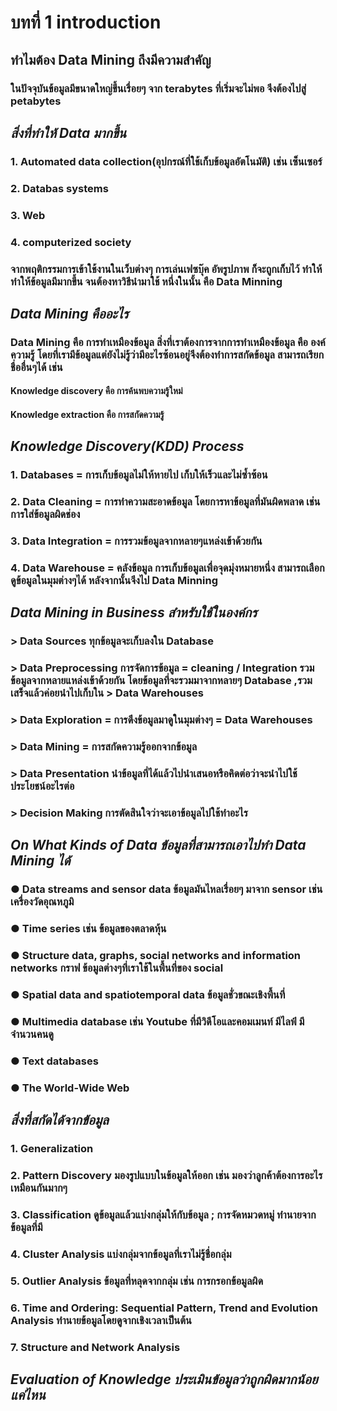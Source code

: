 # บทที่ 1 introduction
## ทำไมต้อง Data Mining ถึงมีความสำคัญ
### ในปัจจุบันข้อมูลมีขนาดใหญ่ขึ้นเรื่อยๆ จาก terabytes ที่เริ่มจะไม่พอ จึงต้องไปสู่ petabytes 
## *สิ่งที่ทำให้ Data มากขึ้น*
### 1. Automated data collection(อุปกรณ์ที่ใช้เก็บข้อมูลอัตโนมัติ) เช่น เซ็นเซอร์ 
### 2. Databas systems 
### 3. Web
### 4. computerized society 
### จากพฤติกรรมการเข้าใช้งานในเว็บต่างๆ การเล่นเฟซบุ๊ค อัพรูปภาพ ก็จะถูกเก็บไว้ ทำให้ทำให้ข้อมูลมีมากขึ้น จนต้องหาวิธีนำมาใช้ หนึ่งในนั้น คือ Data Minning 
## *Data Mining คืออะไร*
### Data Mining คือ การทำเหมืองข้อมูล สิ่งที่เราต้องการจากการทำเหมืองข้อมูล คือ องค์ความรู้ โดยที่เรามีข้อมูลแต่ยังไม่รู้ว่ามีอะไรซ้อนอยู่จึงต้องทำการสกัดข้อมูล สามารถเรียกชื่ออื่นๆได้ เช่น
#### Knowledge discovery คือ การค้นพบความรู้ใหม่
#### Knowledge extraction คือ การสกัดความรู้ 
## *Knowledge Discovery(KDD) Process*
### 1. Databases = การเก็บข้อมูลไม่ให้หายไป เก็บให้เร็วและไม่ซ้ำซ้อน
### 2. Data Cleaning = การทำความสะอาดข้อมูล โดยการหาข้อมูลที่มันผิดพลาด เช่น การใส่ข้อมูลผิดช่อง 
### 3. Data Integration = การรวมข้อมูลจากหลายๆแหล่งเข้าด้วยกัน
### 4. Data Warehouse = คลังข้อมูล การเก็บข้อมูลเพื่อจุดมุ่งหมายหนึ่ง สามารถเลือกดูข้อมูลในมุมต่างๆได้ หลังจากนั้นจึงไป Data Minning 
## *Data Mining in Business สำหรับใช้ในองค์กร*
### > Data Sources ทุกข้อมูลจะเก็บลงใน Database
### > Data Preprocessing การจัดการข้อมูล = cleaning / Integration รวมข้อมูลจากหลายแหล่งเข้าด้วยกัน โดยข้อมูลที่จะรวมมาจากหลายๆ Database ,รวมเสร็จแล้วค่อยนำไปเก็บใน > Data Warehouses 
### > Data Exploration = การดึงข้อมูลมาดูในมุมต่างๆ = Data Warehouses 
### > Data Mining = การสกัดความรู้ออกจากข้อมูล
### > Data Presentation นำข้อมูลที่ได้แล้วไปนำเสนอหรือคิดต่อว่าจะนำไปใช้ประโยชน์อะไรต่อ
### > Decision Making การตัดสินใจว่าจะเอาข้อมูลไปใช้ทำอะไร
## *On What Kinds of Data ข้อมูลที่สามารถเอาไปทำ Data Mining ได้*
### ● Data streams and sensor data ข้อมูลมันไหลเรื่อยๆ มาจาก sensor เช่น เครื่องวัดอุณหภูมิ
### ● Time series เช่น ข้อมูลของตลาดหุ้น
### ● Structure data, graphs, social networks and information networks กราฟ ข้อมูลต่างๆที่เราใช้ในพื้นที่ของ social
### ● Spatial data and spatiotemporal data ข้อมูลชั่วขณะเชิงพื้นที่ 
### ● Multimedia database เช่น Youtube ที่มีวิดีโอและคอมเมนท์ มีไลฟ์ มีจำนวนคนดู
### ● Text databases
### ● The World-Wide Web
## *สิ่งที่สกัดได้จากข้อมูล*
### 1. Generalization
### 2. Pattern Discovery มองรูปแบบในข้อมูลให้ออก เช่น มองว่าลูกค้าต้องการอะไรเหมือนกันมากๆ
### 3. Classification ดูข้อมูลแล้วแบ่งกลุ่มให้กับข้อมูล ; การจัดหมวดหมู่ ทำนายจากข้อมูลที่มี
### 4. Cluster Analysis แบ่งกลุ่มจากข้อมูลที่เราไม่รู้ชื่อกลุ่ม
### 5. Outlier Analysis ข้อมูลที่หลุดจากกลุ่ม เช่น การกรอกข้อมูลผิด
### 6. Time and Ordering: Sequential Pattern, Trend and Evolution Analysis ทำนายข้อมูลโดยดูจากเชิงเวลาเป็นต้น
### 7. Structure and Network Analysis
## *Evaluation of Knowledge ประเมินข้อมูลว่าถูกผิดมากน้อยแค่ไหน*
